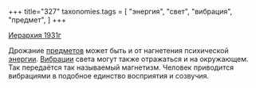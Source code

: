 +++
title="327"
taxonomies.tags = [
 "энергия",
 "свет",
 "вибрация",
 "предмет",
]
+++

[Иерархия 1931г](/agni/1931)

Дрожание [предметов](/tags/предмет) может быть и от нагнетения психической [энергии](/tags/энергия). [Вибрации](/tags/[вибрация](/tags/вибрация)) света могут также отражаться и на окружающем. Так передаётся так называемый магнетизм. Человек приводится вибрациями в подобное единство восприятия и созвучия.   


